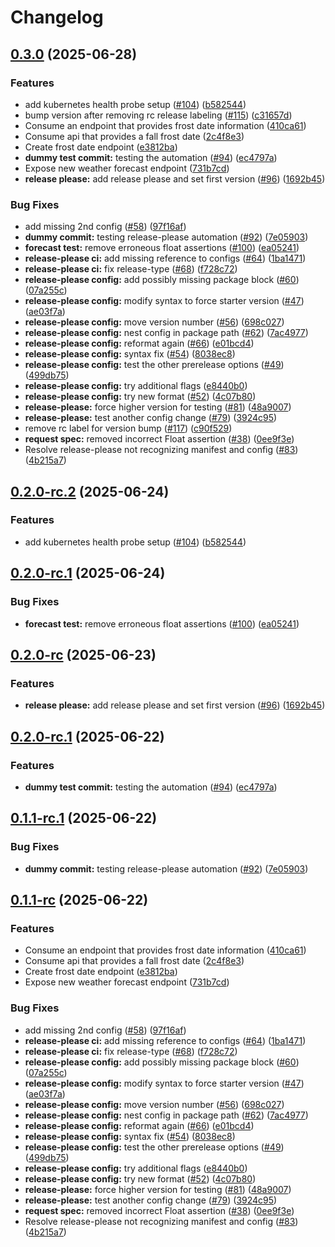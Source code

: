 # Changelog

## [0.3.0](https://github.com/Plant-Coach/plant_coach_weather_api/compare/v0.2.0...v0.3.0) (2025-06-28)


### Features

* add kubernetes health probe setup ([#104](https://github.com/Plant-Coach/plant_coach_weather_api/issues/104)) ([b582544](https://github.com/Plant-Coach/plant_coach_weather_api/commit/b582544791688a9540ac414b4f0a5de7bc66c08a))
* bump version after removing rc release labeling ([#115](https://github.com/Plant-Coach/plant_coach_weather_api/issues/115)) ([c31657d](https://github.com/Plant-Coach/plant_coach_weather_api/commit/c31657db80677baa9ed96b1bf11162c2fc577798))
* Consume an endpoint that provides frost date information ([410ca61](https://github.com/Plant-Coach/plant_coach_weather_api/commit/410ca61e25c1369167923a7989c9cf34125154e4))
* Consume api that provides a fall frost date ([2c4f8e3](https://github.com/Plant-Coach/plant_coach_weather_api/commit/2c4f8e3ec9f52d96420eeca0b8cca660d80f4637))
* Create frost date endpoint ([e3812ba](https://github.com/Plant-Coach/plant_coach_weather_api/commit/e3812ba5fbad132780534b482748fd76338dce0b))
* **dummy test commit:** testing the automation ([#94](https://github.com/Plant-Coach/plant_coach_weather_api/issues/94)) ([ec4797a](https://github.com/Plant-Coach/plant_coach_weather_api/commit/ec4797a3a38dd9725eff9b7f601acc8f5cb36d7b))
* Expose new weather forecast endpoint ([731b7cd](https://github.com/Plant-Coach/plant_coach_weather_api/commit/731b7cde7efe5b838830854a9ad6586dd441e739))
* **release please:** add release please and set first version ([#96](https://github.com/Plant-Coach/plant_coach_weather_api/issues/96)) ([1692b45](https://github.com/Plant-Coach/plant_coach_weather_api/commit/1692b454d6dbd9cd0381be1679962c3a7ce7ea40))


### Bug Fixes

* add missing 2nd config ([#58](https://github.com/Plant-Coach/plant_coach_weather_api/issues/58)) ([97f16af](https://github.com/Plant-Coach/plant_coach_weather_api/commit/97f16af9725f57f418e81454ee76815a6a699e83))
* **dummy commit:** testing release-please automation ([#92](https://github.com/Plant-Coach/plant_coach_weather_api/issues/92)) ([7e05903](https://github.com/Plant-Coach/plant_coach_weather_api/commit/7e05903d9c05939f12e4dd9eaa785647969436ba))
* **forecast test:** remove erroneous float assertions ([#100](https://github.com/Plant-Coach/plant_coach_weather_api/issues/100)) ([ea05241](https://github.com/Plant-Coach/plant_coach_weather_api/commit/ea0524104ada35a8534f2866e0a0fdb40c1c29e4))
* **release-please ci:** add missing reference to configs ([#64](https://github.com/Plant-Coach/plant_coach_weather_api/issues/64)) ([1ba1471](https://github.com/Plant-Coach/plant_coach_weather_api/commit/1ba14713db7027b433353d23488a5f30784fb13e))
* **release-please ci:** fix release-type ([#68](https://github.com/Plant-Coach/plant_coach_weather_api/issues/68)) ([f728c72](https://github.com/Plant-Coach/plant_coach_weather_api/commit/f728c722fe24524fe7db3dc2695d98d61cc27101))
* **release-please config:** add possibly missing package block ([#60](https://github.com/Plant-Coach/plant_coach_weather_api/issues/60)) ([07a255c](https://github.com/Plant-Coach/plant_coach_weather_api/commit/07a255cf1481d097676a423288456649fc5d3607))
* **release-please config:** modify syntax to force starter version ([#47](https://github.com/Plant-Coach/plant_coach_weather_api/issues/47)) ([ae03f7a](https://github.com/Plant-Coach/plant_coach_weather_api/commit/ae03f7a15a7ef6d16040bcbd20e7de763cef5e88))
* **release-please config:** move version number ([#56](https://github.com/Plant-Coach/plant_coach_weather_api/issues/56)) ([698c027](https://github.com/Plant-Coach/plant_coach_weather_api/commit/698c0277f40fa4d7daed5a38c50ce084e723a5f5))
* **release-please config:** nest config in package path ([#62](https://github.com/Plant-Coach/plant_coach_weather_api/issues/62)) ([7ac4977](https://github.com/Plant-Coach/plant_coach_weather_api/commit/7ac4977c335146e011905d306af58a070ddf48c0))
* **release-please config:** reformat again ([#66](https://github.com/Plant-Coach/plant_coach_weather_api/issues/66)) ([e01bcd4](https://github.com/Plant-Coach/plant_coach_weather_api/commit/e01bcd4b7e6140bbb1ea7a9345b7a6eccc3859ca))
* **release-please config:** syntax fix ([#54](https://github.com/Plant-Coach/plant_coach_weather_api/issues/54)) ([8038ec8](https://github.com/Plant-Coach/plant_coach_weather_api/commit/8038ec8204a9c45e3798d09a1eab589fbf5a3866))
* **release-please config:** test the other prerelease options ([#49](https://github.com/Plant-Coach/plant_coach_weather_api/issues/49)) ([499db75](https://github.com/Plant-Coach/plant_coach_weather_api/commit/499db757b09451179a4af95bc749d297a4527549))
* **release-please config:** try additional flags ([e8440b0](https://github.com/Plant-Coach/plant_coach_weather_api/commit/e8440b0cbbfc0b67cd1ab8d3e769b72358510338))
* **release-please config:** try new format ([#52](https://github.com/Plant-Coach/plant_coach_weather_api/issues/52)) ([4c07b80](https://github.com/Plant-Coach/plant_coach_weather_api/commit/4c07b809e0230033c38458de49255edbe63ad73a))
* **release-please:** force higher version for testing ([#81](https://github.com/Plant-Coach/plant_coach_weather_api/issues/81)) ([48a9007](https://github.com/Plant-Coach/plant_coach_weather_api/commit/48a90079e8c7149e8fdc9c9dabce650220274e08))
* **release-please:** test another config change ([#79](https://github.com/Plant-Coach/plant_coach_weather_api/issues/79)) ([3924c95](https://github.com/Plant-Coach/plant_coach_weather_api/commit/3924c9506b98da4ba0e4752428de449fc326a1d4))
* remove rc label for version bump ([#117](https://github.com/Plant-Coach/plant_coach_weather_api/issues/117)) ([c90f529](https://github.com/Plant-Coach/plant_coach_weather_api/commit/c90f529921b624dd953ea8a1eca1bfbc6739c4b3))
* **request spec:** removed incorrect Float assertion ([#38](https://github.com/Plant-Coach/plant_coach_weather_api/issues/38)) ([0ee9f3e](https://github.com/Plant-Coach/plant_coach_weather_api/commit/0ee9f3e314213b5f30df1a8028afc52a02e9da59))
* Resolve release-please not recognizing manifest and config ([#83](https://github.com/Plant-Coach/plant_coach_weather_api/issues/83)) ([4b215a7](https://github.com/Plant-Coach/plant_coach_weather_api/commit/4b215a7a93c2d97ee2cccbffb633c0f577e3190b))

## [0.2.0-rc.2](https://github.com/Plant-Coach/plant_coach_weather_api/compare/v0.2.0-rc.1...v0.2.0-rc.2) (2025-06-24)


### Features

* add kubernetes health probe setup ([#104](https://github.com/Plant-Coach/plant_coach_weather_api/issues/104)) ([b582544](https://github.com/Plant-Coach/plant_coach_weather_api/commit/b582544791688a9540ac414b4f0a5de7bc66c08a))

## [0.2.0-rc.1](https://github.com/Plant-Coach/plant_coach_weather_api/compare/v0.2.0-rc...v0.2.0-rc.1) (2025-06-24)


### Bug Fixes

* **forecast test:** remove erroneous float assertions ([#100](https://github.com/Plant-Coach/plant_coach_weather_api/issues/100)) ([ea05241](https://github.com/Plant-Coach/plant_coach_weather_api/commit/ea0524104ada35a8534f2866e0a0fdb40c1c29e4))

## [0.2.0-rc](https://github.com/Plant-Coach/plant_coach_weather_api/compare/v0.1.0...v0.2.0-rc) (2025-06-23)


### Features

* **release please:** add release please and set first version ([#96](https://github.com/Plant-Coach/plant_coach_weather_api/issues/96)) ([1692b45](https://github.com/Plant-Coach/plant_coach_weather_api/commit/1692b454d6dbd9cd0381be1679962c3a7ce7ea40))

## [0.2.0-rc.1](https://github.com/Plant-Coach/plant_coach_weather_api/compare/v0.1.1-rc.1...v0.2.0-rc.1) (2025-06-22)


### Features

* **dummy test commit:** testing the automation ([#94](https://github.com/Plant-Coach/plant_coach_weather_api/issues/94)) ([ec4797a](https://github.com/Plant-Coach/plant_coach_weather_api/commit/ec4797a3a38dd9725eff9b7f601acc8f5cb36d7b))

## [0.1.1-rc.1](https://github.com/Plant-Coach/plant_coach_weather_api/compare/v0.1.1-rc...v0.1.1-rc.1) (2025-06-22)


### Bug Fixes

* **dummy commit:** testing release-please automation ([#92](https://github.com/Plant-Coach/plant_coach_weather_api/issues/92)) ([7e05903](https://github.com/Plant-Coach/plant_coach_weather_api/commit/7e05903d9c05939f12e4dd9eaa785647969436ba))

## [0.1.1-rc](https://github.com/Plant-Coach/plant_coach_weather_api/compare/v0.1.0...v0.1.1-rc) (2025-06-22)


### Features

* Consume an endpoint that provides frost date information ([410ca61](https://github.com/Plant-Coach/plant_coach_weather_api/commit/410ca61e25c1369167923a7989c9cf34125154e4))
* Consume api that provides a fall frost date ([2c4f8e3](https://github.com/Plant-Coach/plant_coach_weather_api/commit/2c4f8e3ec9f52d96420eeca0b8cca660d80f4637))
* Create frost date endpoint ([e3812ba](https://github.com/Plant-Coach/plant_coach_weather_api/commit/e3812ba5fbad132780534b482748fd76338dce0b))
* Expose new weather forecast endpoint ([731b7cd](https://github.com/Plant-Coach/plant_coach_weather_api/commit/731b7cde7efe5b838830854a9ad6586dd441e739))


### Bug Fixes

* add missing 2nd config ([#58](https://github.com/Plant-Coach/plant_coach_weather_api/issues/58)) ([97f16af](https://github.com/Plant-Coach/plant_coach_weather_api/commit/97f16af9725f57f418e81454ee76815a6a699e83))
* **release-please ci:** add missing reference to configs ([#64](https://github.com/Plant-Coach/plant_coach_weather_api/issues/64)) ([1ba1471](https://github.com/Plant-Coach/plant_coach_weather_api/commit/1ba14713db7027b433353d23488a5f30784fb13e))
* **release-please ci:** fix release-type ([#68](https://github.com/Plant-Coach/plant_coach_weather_api/issues/68)) ([f728c72](https://github.com/Plant-Coach/plant_coach_weather_api/commit/f728c722fe24524fe7db3dc2695d98d61cc27101))
* **release-please config:** add possibly missing package block ([#60](https://github.com/Plant-Coach/plant_coach_weather_api/issues/60)) ([07a255c](https://github.com/Plant-Coach/plant_coach_weather_api/commit/07a255cf1481d097676a423288456649fc5d3607))
* **release-please config:** modify syntax to force starter version ([#47](https://github.com/Plant-Coach/plant_coach_weather_api/issues/47)) ([ae03f7a](https://github.com/Plant-Coach/plant_coach_weather_api/commit/ae03f7a15a7ef6d16040bcbd20e7de763cef5e88))
* **release-please config:** move version number ([#56](https://github.com/Plant-Coach/plant_coach_weather_api/issues/56)) ([698c027](https://github.com/Plant-Coach/plant_coach_weather_api/commit/698c0277f40fa4d7daed5a38c50ce084e723a5f5))
* **release-please config:** nest config in package path ([#62](https://github.com/Plant-Coach/plant_coach_weather_api/issues/62)) ([7ac4977](https://github.com/Plant-Coach/plant_coach_weather_api/commit/7ac4977c335146e011905d306af58a070ddf48c0))
* **release-please config:** reformat again ([#66](https://github.com/Plant-Coach/plant_coach_weather_api/issues/66)) ([e01bcd4](https://github.com/Plant-Coach/plant_coach_weather_api/commit/e01bcd4b7e6140bbb1ea7a9345b7a6eccc3859ca))
* **release-please config:** syntax fix ([#54](https://github.com/Plant-Coach/plant_coach_weather_api/issues/54)) ([8038ec8](https://github.com/Plant-Coach/plant_coach_weather_api/commit/8038ec8204a9c45e3798d09a1eab589fbf5a3866))
* **release-please config:** test the other prerelease options ([#49](https://github.com/Plant-Coach/plant_coach_weather_api/issues/49)) ([499db75](https://github.com/Plant-Coach/plant_coach_weather_api/commit/499db757b09451179a4af95bc749d297a4527549))
* **release-please config:** try additional flags ([e8440b0](https://github.com/Plant-Coach/plant_coach_weather_api/commit/e8440b0cbbfc0b67cd1ab8d3e769b72358510338))
* **release-please config:** try new format ([#52](https://github.com/Plant-Coach/plant_coach_weather_api/issues/52)) ([4c07b80](https://github.com/Plant-Coach/plant_coach_weather_api/commit/4c07b809e0230033c38458de49255edbe63ad73a))
* **release-please:** force higher version for testing ([#81](https://github.com/Plant-Coach/plant_coach_weather_api/issues/81)) ([48a9007](https://github.com/Plant-Coach/plant_coach_weather_api/commit/48a90079e8c7149e8fdc9c9dabce650220274e08))
* **release-please:** test another config change ([#79](https://github.com/Plant-Coach/plant_coach_weather_api/issues/79)) ([3924c95](https://github.com/Plant-Coach/plant_coach_weather_api/commit/3924c9506b98da4ba0e4752428de449fc326a1d4))
* **request spec:** removed incorrect Float assertion ([#38](https://github.com/Plant-Coach/plant_coach_weather_api/issues/38)) ([0ee9f3e](https://github.com/Plant-Coach/plant_coach_weather_api/commit/0ee9f3e314213b5f30df1a8028afc52a02e9da59))
* Resolve release-please not recognizing manifest and config ([#83](https://github.com/Plant-Coach/plant_coach_weather_api/issues/83)) ([4b215a7](https://github.com/Plant-Coach/plant_coach_weather_api/commit/4b215a7a93c2d97ee2cccbffb633c0f577e3190b))

